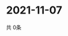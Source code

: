 # 2021-11-07
  共 0条

  <!-- BEGIN -->
  <!-- 最后更新时间Sun Nov 07 2021 21:02:21 GMT+0000 (Coordinated Universal Time) -->
  
  <!-- END -->
  
  